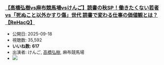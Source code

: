 ### [【高橋弘樹vs麻布競馬場vsけんご】読書の秋SP！働きたくない若者 vs「死ぬこと以外かすり傷」世代 読書で変わる仕事の価値観とは？【ReHacQ】](https://www.youtube.com/watch?v=xrPcUsmGTn8)
-   公開日: 2025-09-18
-   視聴数: 35,592
-   **いいね数: 617**
-   出演者: けんご, [高橋弘樹](/rehacq_fan/people/高橋弘樹 "wikilink"), 麻布競馬場
- [![](https://img.youtube.com/vi/xrPcUsmGTn8/hqdefault.jpg)](https://www.youtube.com/watch?v=xrPcUsmGTn8)

